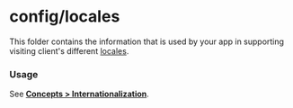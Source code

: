 # config/locales

This folder contains the information that is used by your app in supporting visiting client's different [locales](http://en.wikipedia.org/wiki/Locale).

### Usage

See **[Concepts > Internationalization](https://sailsjs.com/documentation/concepts/internationalization)**.

<docmeta name="displayName" value="locales">

